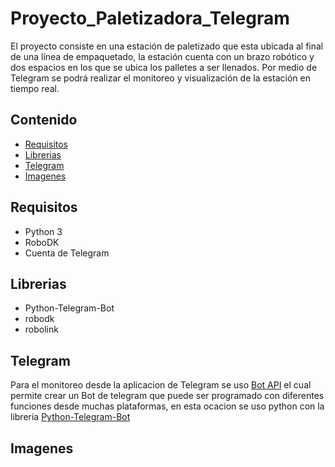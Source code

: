 # Proyecto_Paletizadora_Telegram
El proyecto consiste en una estación de paletizado que esta ubicada al final de una línea de empaquetado, la estación cuenta con un brazo robótico y dos espacios en los que se ubica los palletes a ser llenados. Por medio de Telegram se podrá realizar el monitoreo y visualización de la estación en tiempo real.
## Contenido
- [Requisitos](https://github.com/FajardoD/Proyecto_Paletizadora_Telegram/blob/main/README.md#requisitos)
- [Librerias](https://github.com/FajardoD/Proyecto_Paletizadora_Telegram/blob/main/README.md#librerias)
- [Telegram](https://github.com/FajardoD/Proyecto_Paletizadora_Telegram/blob/main/README.md#telegram)
- [Imagenes](https://github.com/FajardoD/Proyecto_Paletizadora_Telegram/blob/main/README.md#imagenes)
## Requisitos
- Python 3
- RoboDK
- Cuenta de Telegram
## Librerias
- Python-Telegram-Bot
- robodk
- robolink
## Telegram
Para el monitoreo desde la aplicacion de Telegram se uso [Bot API](https://core.telegram.org/#bot-api) el cual permite crear un Bot de telegram que puede ser programado con diferentes funciones desde muchas plataformas, en esta ocacion se uso python con la libreria [Python-Telegram-Bot](https://github.com/python-telegram-bot/python-telegram-bot) 
## Imagenes
